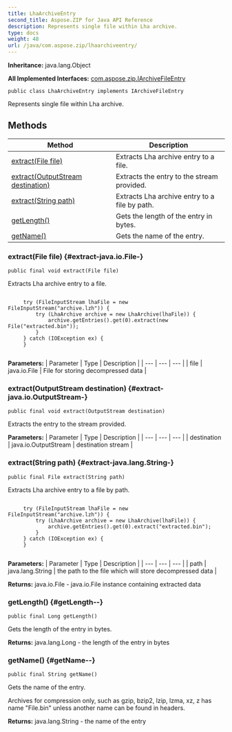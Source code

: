 ```yaml
---
title: LhaArchiveEntry
second_title: Aspose.ZIP for Java API Reference
description: Represents single file within Lha archive.
type: docs
weight: 48
url: /java/com.aspose.zip/lhaarchiveentry/
---
```


**Inheritance:**
java.lang.Object

**All Implemented Interfaces:**
[com.aspose.zip.IArchiveFileEntry](../../com.aspose.zip/iarchivefileentry)
```
public class LhaArchiveEntry implements IArchiveFileEntry
```

Represents single file within Lha archive.
## Methods

| Method | Description |
| --- | --- |
| [extract(File file)](#extract-java.io.File-) | Extracts Lha archive entry to a file. |
| [extract(OutputStream destination)](#extract-java.io.OutputStream-) | Extracts the entry to the stream provided. |
| [extract(String path)](#extract-java.lang.String-) | Extracts Lha archive entry to a file by path. |
| [getLength()](#getLength--) | Gets the length of the entry in bytes. |
| [getName()](#getName--) | Gets the name of the entry. |
### extract(File file) {#extract-java.io.File-}
```
public final void extract(File file)
```


Extracts Lha archive entry to a file.

```

     try (FileInputStream lhaFile = new FileInputStream("archive.lzh")) {
         try (LhaArchive archive = new LhaArchive(lhaFile)) {
             archive.getEntries().get(0).extract(new File("extracted.bin"));
         }
     } catch (IOException ex) {
     }
 
```



**Parameters:**
| Parameter | Type | Description |
| --- | --- | --- |
| file | java.io.File | File for storing decompressed data |

### extract(OutputStream destination) {#extract-java.io.OutputStream-}
```
public final void extract(OutputStream destination)
```


Extracts the entry to the stream provided.

**Parameters:**
| Parameter | Type | Description |
| --- | --- | --- |
| destination | java.io.OutputStream | destination stream |

### extract(String path) {#extract-java.lang.String-}
```
public final File extract(String path)
```


Extracts Lha archive entry to a file by path.

```

     try (FileInputStream lhaFile = new FileInputStream("archive.lzh")) {
         try (LhaArchive archive = new LhaArchive(lhaFile)) {
             archive.getEntries().get(0).extract("extracted.bin");
         }
     } catch (IOException ex) {
     }
 
```



**Parameters:**
| Parameter | Type | Description |
| --- | --- | --- |
| path | java.lang.String | the path to the file which will store decompressed data |

**Returns:**
java.io.File - java.io.File instance containing extracted data
### getLength() {#getLength--}
```
public final Long getLength()
```


Gets the length of the entry in bytes.

**Returns:**
java.lang.Long - the length of the entry in bytes
### getName() {#getName--}
```
public final String getName()
```


Gets the name of the entry.

Archives for compression only, such as gzip, bzip2, lzip, lzma, xz, z has name "File.bin" unless another name can be found in headers.

**Returns:**
java.lang.String - the name of the entry
